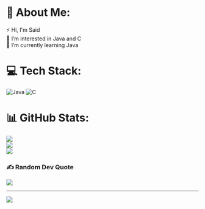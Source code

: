 # 💫 About Me:
⚡ Hi, I'm Said<br>🔭 I’m interested in Java and C <br>🌱 I’m currently learning Java


# 💻 Tech Stack:
![Java](https://img.shields.io/badge/java-%23ED8B00.svg?style=for-the-badge&logo=java&logoColor=white) ![C](https://img.shields.io/badge/c-%2300599C.svg?style=for-the-badge&logo=c&logoColor=white)
# 📊 GitHub Stats:
![](https://github-readme-stats.vercel.app/api?username=saidbaglamis&theme=vue-dark&hide_border=false&include_all_commits=false&count_private=true)<br/>
![](https://github-readme-streak-stats.herokuapp.com/?user=saidbaglamis&theme=vue-dark&hide_border=false)<br/>
![](https://github-readme-stats.vercel.app/api/top-langs/?username=saidbaglamis&theme=vue-dark&hide_border=false&include_all_commits=false&count_private=true&layout=compact)

### ✍️ Random Dev Quote
![](https://quotes-github-readme.vercel.app/api?type=horizontal&theme=gruvbox)

---
[![](https://visitcount.itsvg.in/api?id=saidbaglamis&icon=7&color=0)](https://visitcount.itsvg.in)

<!-- Proudly created with GPRM ( https://gprm.itsvg.in ) -->
